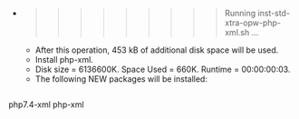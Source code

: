* >>>>>>>>> Running inst-std-xtra-opw-php-xml.sh ...
  * After this operation, 453 kB of additional disk space will be used.
  * Install php-xml.
  * Disk size = 6136600K. Space Used = 660K. Runtime = 00:00:00:03.
  * The following NEW packages will be installed:
  ```bash
php7.4-xml php-xml
  ```
